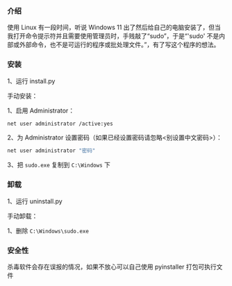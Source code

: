 ### 介绍

使用 Linux 有一段时间，听说 Windows 11 出了然后给自己的电脑安装了，但当我打开命令提示符并且需要使用管理员时，手贱敲了“sudo”，于是“'sudo' 不是内部或外部命令，也不是可运行的程序或批处理文件。”，有了写这个程序的想法。

### 安装

1、运行 install.py

手动安装：

1、启用 Administrator：

```bash
net user administrator /active:yes
``` 

2、为 Administrator 设置密码（如果已经设置密码请忽略<别设置中文密码>）：

```bash
net user administrator "密码"
```

3、把 `sudo.exe` 复制到 `C:\Windows` 下

### 卸载

1、运行 uninstall.py

手动卸载：

1、删除 `C:\Windows\sudo.exe`

### 安全性

杀毒软件会存在误报的情况，如果不放心可以自己使用 pyinstaller 打包可执行文件